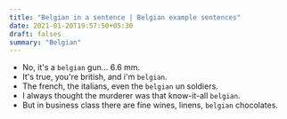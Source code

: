 ```yaml
---
title: "Belgian in a sentence | Belgian example sentences"
date: 2021-01-20T19:57:50+05:30
draft: falses
summary: "Belgian"
---
```

- No, it's a `belgian` gun... 6.6 mm.
- It's true, you're british, and i'm `belgian`.
- The french, the italians, even the `belgian` un soldiers.
- I always thought the murderer was that know-it-all `belgian`.
- But in business class there are fine wines, linens, `belgian` chocolates.
                 
